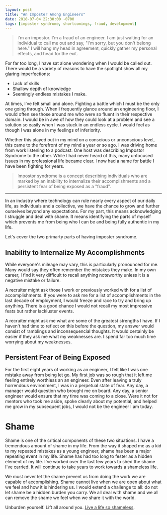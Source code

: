 ```yaml
---
layout: post
title: "An Imposter Among Engineers"
date: 2018-07-04 22:30:00 -0700
tags: [imposter syndrome, shortcomings, fraud, development]
---
```


> I'm an impostor. I'm a fraud of an engineer. I am just waiting for an individual to call me out and say, "I'm sorry, but you don't belong here." I will hang my head in agreement, quickly gather my personal effects, and head for the exit.

For far too long, I have sat alone wondering when I would be called out. There would be a variety of reasons to have the spotlight show all my glaring imperfections:

* Lack of skills
* Shallow depth of knowledge
* Seemingly endless mistakes I make. 

At times, I've felt small and alone. Fighting a battle which I must be the only one going through. When I frequently glance around an engineering floor, I would often see those around me who were so fluent in their respective domain. I would be in awe of how they could look at a problem and see a solution so easily when I was stuck in an endless cycle. I would feel as though I was alone in my feelings of inferiority.

Whether this played out in my mind on a conscious or unconscious level, this came to the forefront of my mind a year or so ago. I was driving home from work listening to a podcast. One host was describing Impostor Syndrome to the other. While I had never heard of this, many unfocused issues in my professional life became clear. I now had a name for battle I have been fighting for years.

> Impostor syndrome is a concept describing individuals who are marked by an inability to internalize their accomplishments and a persistent fear of being exposed as a "fraud".

---

In an industry where technology can rule nearly every aspect of our daily life, as individuals and a collective, we have the chance to grow and further ourselves beyond any expectations. For my part, this means acknowledging I struggle and deal with shame. It means identifying the parts of myself which prevents me from being who I can be and being fully authentic in my life.

Let's cover the two primarty parts of having imposter syndrome.

## Inability to Internalize My Accomplishments

While everyone's mileage may vary, this is particularly pronounced for me. Many would say they often remember the mistakes they make. In my own career, I find it very difficult to recall anything noteworthy unless it is a negative mistake or failure. 

A recruiter might ask those I work or previously worked with for a list of accomplishments. If you were to ask me for a list of accomplishments in the last decade of employment, I would freeze and race to try and bring up anything. There is a good chance I would not recall my most impressive feats but rather lackluster events.

A recruiter might ask me what are some of the greatest strengths I have. If I haven't had time to reflect on this before the question, my answer would consist of ramblings and inconsequencial thoughts. It would certainly be easier if they ask me what my weaknesses are. I spend far too much time worrying about my weaknesses.

## Persistent Fear of Being Exposed

For the first eight years of working as an engineer, I felt like I was one mistake away from being let go. My first job was so rough that it left me feeling entirely worthless an an engineer. Even after leaving a truly horrendous environment, I was in a perpetual state of fear. Any day, a manager would question who brought me on board. Any day, a senior engineer would ensure that my time was coming to a close. Were it not for mentors who took me aside, spoke clearly about my potential, and helped me grow in my subsequent jobs, I would not be the engineer I am today.

# Shame

Shame is one of the critical components of these two situations. I have a tremendous amount of shame in my life. From the way it shaped me as a kid to my repeated mistakes as a young engineer, shame has been a major repeating event in my life. Shame has had too long to fester as a hidden element of my life. I've worked over the last few years to shed the shame I've carried. It will continue to take years to work towards a shameless life. 

We must never let the shame prevent us from doing the work we are capable of accomplishing. Shame cannot live when we are open about what we feel and how it is hindering us. I would extend a challenge to all: do not let shame be a hidden burden you carry. We all deal with shame and we all can remove the shame we feel when we share it with the world. 

Unburden yourself. Lift all around you. [Live a life so shameless](https://open.spotify.com/track/0ehrTIFn0kb4BYtkbrK7Je?autoplay=true&v=T).